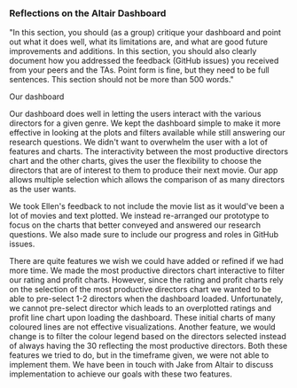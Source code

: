 ### Reflections on the Altair Dashboard
"In this section, you should (as a group) critique your dashboard and point out what it does well, what its limitations are, and what are good future improvements and additions. In this section, you should also clearly document how you addressed the feedback (GitHub issues) you received from your peers and the TAs. Point form is fine, but they need to be full sentences. This section should not be more than 500 words."

Our dashboard 

Our dashboard does well in letting the users interact with the various directors for a given genre. We kept the dashboard simple to make it more effective in looking at the plots and filters available while still answering our research questions. We didn't want to overwhelm the user with a lot of features and charts. The interactivity between the most productive directors chart and the other charts, gives the user the flexibility to choose the directors that are of interest to them to produce their next movie. Our app allows multiple selection which allows the comparison of as many directors as the user wants. 

We took Ellen's feedback to not include the movie list as it would've been a lot of movies and text plotted. We instead re-arranged our prototype to focus on the charts that better conveyed and answered our research questions. We also made sure to include our progress and roles in GitHub issues.

There are quite features we wish we could have added or refined if we had more time. We made the most productive directors chart interactive to filter our rating and profit charts. However, since the rating and profit charts rely on the selection of the most productive directors chart we wanted to be able to pre-select 1-2 directors when the dashboard loaded. Unfortunately, we cannot pre-select director which leads to an overplotted ratings and profit line chart upon loading the dashboard. These initial charts of many coloured lines are not effective visualizations. Another feature, we would change is to filter the colour legend based on the directors selected instead of always having the 30 reflecting the most productive directors. Both these features we tried to do, but in the timeframe given, we were not able to implement them. We have been in touch with Jake from Altair to discuss implementation to achieve our goals with these two features. 